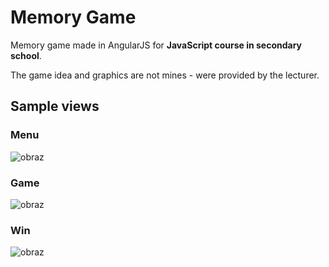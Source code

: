 # Memory Game

Memory game made in AngularJS for **JavaScript course in secondary school**.

The game idea and graphics are not mines - were provided by the lecturer.

## Sample views

### Menu
![obraz](https://user-images.githubusercontent.com/26521377/144889941-c1b82329-4954-4f5e-b327-33f0a633b627.png)


### Game
![obraz](https://user-images.githubusercontent.com/26521377/144890122-edff1bd2-8905-421a-bc43-d26f96ba7b3a.png)

### Win
![obraz](https://user-images.githubusercontent.com/26521377/144890097-3b6b5311-8683-4df8-98c9-58ad485e8a2f.png)

